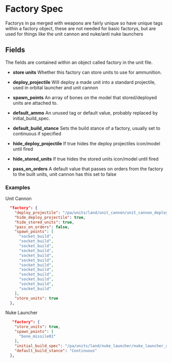 # Factory Spec

Factorys in pa merged with weapons are fairly unique so have unique tags within a factory object, these are not needed for basic factorys, but are used for things like the unit cannon and nuke/anti nuke launchers


## Fields

The fields are contained within an object called factory in the unit file.


- **store units** Whether this factory can store units to use for ammunition.

- **deploy_projectile** Will deploy a made unit into a standard projectile, used in orbital launcher and unit cannon

- **spawn_points** An array of bones on the model that stored/deployed units are attached to.

- **default_ammo** An unused tag or default value, probably replaced by initial_build_spec.

- **default_build_stance** Sets the build stance of a factory, usually set to continuous if specified

- **hide_deploy_projectile** If true hides the deploy projectiles icon/model until fired

- **hide_stored_units**  If true hides the stored units icon/model until fired

- **pass_on_orders** A default value that passes on orders from the factory to the built units, unit cannon has this set to false

### Examples

Unit Cannon
```json
  "factory": {
    "deploy_projectile": "/pa/units/land/unit_cannon/unit_cannon_deploy.json",
    "hide_deploy_projectile": true,
    "hide_stored_units": true,
    "pass_on_orders": false,
    "spawn_points": [
      "socket_build",
      "socket_build",
      "socket_build",
      "socket_build",
      "socket_build",
      "socket_build",
      "socket_build",
      "socket_build",
      "socket_build",
      "socket_build",
      "socket_build",
      "socket_build"
    ],
    "store_units": true
  },
```
Nuke Launcher
```json
   "factory": {
    "store_units": true,
    "spawn_points": [
      "bone_missile01"
    ],
    "initial_build_spec": "/pa/units/land/nuke_launcher/nuke_launcher_ammo.json",
    "default_build_stance": "Continuous"
  },
```
